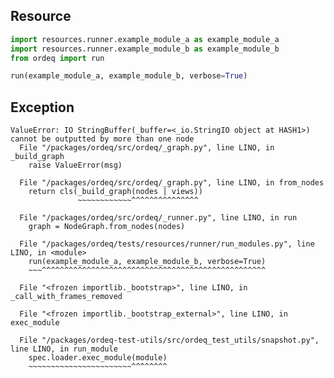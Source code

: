 ## Resource

```python
import resources.runner.example_module_a as example_module_a
import resources.runner.example_module_b as example_module_b
from ordeq import run

run(example_module_a, example_module_b, verbose=True)

```

## Exception

```text
ValueError: IO StringBuffer(_buffer=<_io.StringIO object at HASH1>) cannot be outputted by more than one node
  File "/packages/ordeq/src/ordeq/_graph.py", line LINO, in _build_graph
    raise ValueError(msg)

  File "/packages/ordeq/src/ordeq/_graph.py", line LINO, in from_nodes
    return cls(_build_graph(nodes | views))
               ~~~~~~~~~~~~^^^^^^^^^^^^^^^

  File "/packages/ordeq/src/ordeq/_runner.py", line LINO, in run
    graph = NodeGraph.from_nodes(nodes)

  File "/packages/ordeq/tests/resources/runner/run_modules.py", line LINO, in <module>
    run(example_module_a, example_module_b, verbose=True)
    ~~~^^^^^^^^^^^^^^^^^^^^^^^^^^^^^^^^^^^^^^^^^^^^^^^^^^

  File "<frozen importlib._bootstrap>", line LINO, in _call_with_frames_removed

  File "<frozen importlib._bootstrap_external>", line LINO, in exec_module

  File "/packages/ordeq-test-utils/src/ordeq_test_utils/snapshot.py", line LINO, in run_module
    spec.loader.exec_module(module)
    ~~~~~~~~~~~~~~~~~~~~~~~^^^^^^^^

```